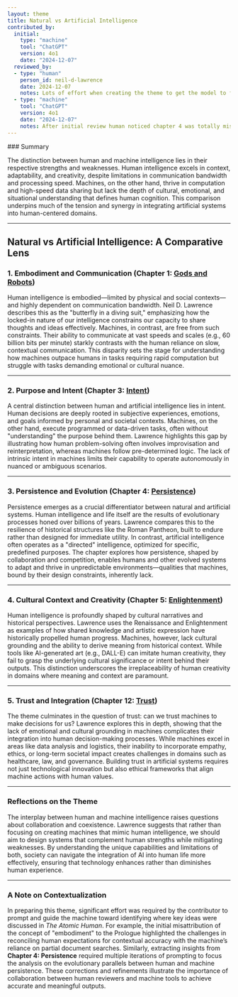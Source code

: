 ```yaml
---
layout: theme
title: Natural vs Artificial Intelligence
contributed_by:
  initial:
    type: "machine"
    tool: "ChatGPT"
    version: 4o1
    date: "2024-12-07"
  reviewed_by:
  - type: "human"
    person_id: neil-d-lawrence
    date: 2024-12-07
    notes: Lots of effort when creating the theme to get the model to focus on right chapters. Add in links to chapters.
  - type: "machine"
    tool: "ChatGPT"
    version: 4o1
    date: "2024-12-07"
    notes: After initial review human noticed chapter 4 was totally missing and prompted model to add it in.
---
```


<div class="machine-commentary" markdown="1">
### Summary

The distinction between human and machine intelligence lies in their respective strengths and weaknesses. Human intelligence excels in context, adaptability, and creativity, despite limitations in communication bandwidth and processing speed. Machines, on the other hand, thrive in computation and high-speed data sharing but lack the depth of cultural, emotional, and situational understanding that defines human cognition. This comparison underpins much of the tension and synergy in integrating artificial systems into human-centered domains.

---

## **Natural vs Artificial Intelligence: A Comparative Lens**

### 1. Embodiment and Communication (Chapter 1: [Gods and Robots](/chapters/01-gods-and-robots/))

Human intelligence is embodied—limited by physical and social contexts—and highly dependent on communication bandwidth. Neil D. Lawrence describes this as the "butterfly in a diving suit," emphasizing how the locked-in nature of our intelligence constrains our capacity to share thoughts and ideas effectively. Machines, in contrast, are free from such constraints. Their ability to communicate at vast speeds and scales (e.g., 60 billion bits per minute) starkly contrasts with the human reliance on slow, contextual communication. This disparity sets the stage for understanding how machines outpace humans in tasks requiring rapid computation but struggle with tasks demanding emotional or cultural nuance.

---

### 2. Purpose and Intent (Chapter 3: [Intent](/chapters/03-intent/))

A central distinction between human and artificial intelligence lies in intent. Human decisions are deeply rooted in subjective experiences, emotions, and goals informed by personal and societal contexts. Machines, on the other hand, execute programmed or data-driven tasks, often without "understanding" the purpose behind them. Lawrence highlights this gap by illustrating how human problem-solving often involves improvisation and reinterpretation, whereas machines follow pre-determined logic. The lack of intrinsic intent in machines limits their capability to operate autonomously in nuanced or ambiguous scenarios.

---

### 3. Persistence and Evolution (Chapter 4: [Persistence](/chapters/04-persistence/))

Persistence emerges as a crucial differentiator between natural and artificial systems. Human intelligence and life itself are the results of evolutionary processes honed over billions of years. Lawrence compares this to the resilience of historical structures like the Roman Pantheon, built to endure rather than designed for immediate utility. In contrast, artificial intelligence often operates as a "directed" intelligence, optimized for specific, predefined purposes. The chapter explores how persistence, shaped by collaboration and competition, enables humans and other evolved systems to adapt and thrive in unpredictable environments—qualities that machines, bound by their design constraints, inherently lack.

---

### 4. Cultural Context and Creativity (Chapter 5: [Enlightenment](/chapters/05-enlightenment/))

Human intelligence is profoundly shaped by cultural narratives and historical perspectives. Lawrence uses the Renaissance and Enlightenment as examples of how shared knowledge and artistic expression have historically propelled human progress. Machines, however, lack cultural grounding and the ability to derive meaning from historical context. While tools like AI-generated art (e.g., DALL-E) can imitate human creativity, they fail to grasp the underlying cultural significance or intent behind their outputs. This distinction underscores the irreplaceability of human creativity in domains where meaning and context are paramount.

---

### 5. Trust and Integration (Chapter 12: [Trust](/chapters/12-trust/))

The theme culminates in the question of trust: can we trust machines to make decisions for us? Lawrence explores this in depth, showing that the lack of emotional and cultural grounding in machines complicates their integration into human decision-making processes. While machines excel in areas like data analysis and logistics, their inability to incorporate empathy, ethics, or long-term societal impact creates challenges in domains such as healthcare, law, and governance. Building trust in artificial systems requires not just technological innovation but also ethical frameworks that align machine actions with human values.

---

### Reflections on the Theme

The interplay between human and machine intelligence raises questions about collaboration and coexistence. Lawrence suggests that rather than focusing on creating machines that mimic human intelligence, we should aim to design systems that complement human strengths while mitigating weaknesses. By understanding the unique capabilities and limitations of both, society can navigate the integration of AI into human life more effectively, ensuring that technology enhances rather than diminishes human experience.

---

### A Note on Contextualization

In preparing this theme, significant effort was required by the contributor to prompt and guide the machine toward identifying where key ideas were discussed in *The Atomic Human*. For example, the initial misattribution of the concept of "embodiment" to the Prologue highlighted the challenges in reconciling human expectations for contextual accuracy with the machine’s reliance on partial document searches. Similarly, extracting insights from **Chapter 4: Persistence** required multiple iterations of prompting to focus the analysis on the evolutionary parallels between human and machine persistence. These corrections and refinements illustrate the importance of collaboration between human reviewers and machine tools to achieve accurate and meaningful outputs.
</div>
